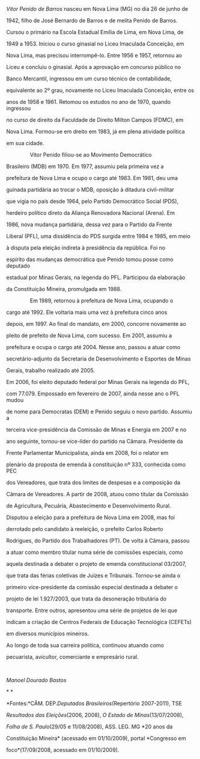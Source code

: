 

 



*Vitor Penido de Barros* nasceu em Nova Lima (MG) no dia 26 de junho de

1942, filho de José Bernardo de Barros e de melita Penido de Barros.



Cursou o primário na Escola Estadual Emília de Lima, em Nova Lima, de

1949 a 1953. Iniciou o curso ginasial no Liceu Imaculada Conceição, em

Nova Lima, mas precisou interrompê-lo. Entre 1956 e 1957, retornou ao

Liceu e concluiu o ginasial. Após a aprovação em concurso público no

Banco Mercantil, ingressou em um curso técnico de contabilidade,

equivalente ao 2º grau, novamente no Liceu Imaculada Conceição, entre os

anos de 1958 e 1961. Retomou os estudos no ano de 1970, quando ingressou

no curso de direito da Faculdade de Direito Milton Campos (FDMC), em

Nova Lima. Formou-se em dreito em 1983, já em plena atividade política

em sua cidade.



                Vitor Penido filiou-se ao Movimento Democrático

Brasileiro (MDB) em 1970. Em 1977, assumiu pela primeira vez a

prefeitura de Nova Lima e ocupo o cargo até 1983. Em 1981, deu uma

guinada partidária ao trocar o MDB, oposição à ditadura civil-militar

que vigia no país desde 1964, pelo Partido Democrático Social (PDS),

herdeiro político direto da Aliança Renovadora Nacional (Arena). Em

1986, nova mudança partidária, dessa vez para o Partido da Frente

Liberal (PFL), uma dissidência do PDS surgida entre 1984 e 1985, em meio

à disputa pela eleição indireta à presidência da república. Foi no

espírito das mudanças democrática que Penido tomou posse como deputado

estadual por Minas Gerais, na legenda do PFL. Participou da elaboração

da Constituição Mineira, promulgada em 1988.



                Em 1989, retornou à prefeitura de Nova Lima, ocupando o

cargo até 1992. Ele voltaria mais uma vez à prefeitura cinco anos

depois, em 1997. Ao final do mandato, em 2000, concorre novamente ao

pleito de prefeito de Nova Lima, com sucesso. Em 2001, assumiu a

prefeitura e ocupa o cargo até 2004. Nesse ano, passou a atuar como

secretário-adjunto da Secretaria de Desenvolvimento e Esportes de Minas

Gerais, trabalho realizado até 2005.



Em 2006, foi eleito deputado federal por Minas Gerais na legenda do PFL,

com 77.079. Empossado em fevereiro de 2007, ainda nesse ano o PFL mudou

de nome para Democratas (DEM) e Penido seguiu o novo partido. Assumiu a

terceira vice-presidência da Comissão de Minas e Energia em 2007 e no

ano seguinte, tornou-se vice-líder do partido na Câmara. Presidente da

Frente Parlamentar Municipalista, ainda em 2008, foi o relator em

plenário da proposta de emenda à constituição nº 333, conhecida como PEC

dos Vereadores, que trata dos limites de despesas e a composição da

Câmara de Vereadores. A partir de 2008, atuou como titular da Comissão

de Agricultura, Pecuária, Abastecimento e Desenvolvimento Rural.



Disputou a eleição para a prefeitura de Nova Lima em 2008, mas foi

derrotado pelo candidato à reeleição, o prefeito Carlos Roberto

Rodrigues, do Partido dos Trabalhadores (PT). De volta à Câmara, passou

a atuar como membro titular numa série de comissões especiais, como

aquela destinada a debater o projeto de emenda constitucional 03/2007,

que trata das férias coletivas de Juízes e Tribunais. Tornou-se ainda o

primeiro vice-presidente da comissão especial destinada a debater o

projeto de lei 1.927/2003, que trata da desoneração tributária do

transporte. Entre outros, apresentou uma série de projetos de lei que

indicam a criação de Centros Federais de Educação Tecnológica (CEFETs)

em diversos municípios mineiros.



Ao longo de toda sua carreira política, continuou atuando como

pecuarista, avicultor, comerciante e empresário rural.



 



*Manoel Dourado Bastos*



* *



*Fontes:*CÂM. DEP.*Deputados Brasileiros*(Repertório 2007-2011), TSE

*Resultados das Eleições*(2006, 2008), *O Estado de Minas*(13/07/2008),

*Folha de S. Paulo*(29/05 e 11/08/2008), ASS. LEG. MG *20 anos da

Constituição Mineira* (acessado em 01/10/2009), portal *Congresso em

foco*(17/09/2008, acessado em 01/10/2009).



 

